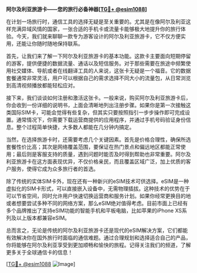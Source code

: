 **阿尔及利亚旅游卡——您的旅行必备神器[[TG💪+ @esim1088](https://t.me/s/esim1088)]**

在计划一场旅行时，通信工具的选择无疑是至关重要的。尤其是在像阿尔及利亚这样充满异域风情的国家，一张合适的手机卡或流量卡能够极大地提升你的旅行体验。今天，我们就来聊聊一款专为游客设计的阿尔及利亚旅游卡，它不仅方便实用，还能让你随时随地保持联系。

首先，让我们来了解一下阿尔及利亚旅游卡的基本功能。这款卡主要面向短期停留的游客，提供便捷的数据流量、通话以及短信服务。对于那些需要在旅途中频繁使用社交媒体、导航或者在线翻译工具的人来说，这张卡无疑是一个福音。它的数据套餐通常非常灵活，用户可以根据自己的需求选择不同大小的流量包，从日常浏览到高清视频播放都能轻松应对。

接下来，我们谈谈如何注册和激活这张卡。一般来说，购买阿尔及利亚旅游卡后，你会收到一份详细的说明书，上面会清晰地列出注册步骤。如果你是第一次接触这类国际SIM卡，可能会觉得有些复杂，但其实只要按照指引一步步操作即可完成设置。通常情况下，你需要下载运营商提供的应用程序，并通过手机号码验证身份信息。整个过程简单快捷，大多数人都能在几分钟内搞定。

当然，在选择旅游卡时，还需要考虑几个关键因素。首先是价格合理性，确保所选套餐性价比高；其次是网络覆盖范围，要保证在热门景点和偏远地区都能正常使用；最后则是客服支持的质量，遇到问题时能否及时得到帮助也非常重要。阿尔及利亚旅游卡在这方面表现优异，不仅价格亲民，而且覆盖区域广泛，加上优质的客户服务，使得它成为众多旅行者的首选。

除了传统的实体SIM卡外，现在还有一种新兴的eSIM技术可供选择。eSIM是一种虚拟化的SIM卡形式，可以直接嵌入设备中，无需物理插拔。这种技术的优势在于可以节省空间，同时允许用户快速切换运营商和服务计划。如果你经常更换目的地或者想要尝试多种不同的网络方案，那么eSIM绝对值得考虑。目前市面上已经有多个品牌推出了支持eSIM功能的智能手机和平板电脑，比如苹果的iPhone XS系列及以上版本都兼容eSIM。

总而言之，无论是传统的阿尔及利亚旅游卡还是现代的eSIM解决方案，它们都能有效解决你在国外旅行时面临的通信难题。通过合理规划和选择适合自己的产品，你将能够在阿尔及利亚享受到更加顺畅和愉快的旅程。记得关注我们的频道，了解更多关于全球通信卡的信息！

[[TG💪+ @esim1088](https://t.me/s/esim1088) ![Image](https://i.postimg.cc/4NQfJmqS/Snipaste-2025-05-13-00-14-12.png)]